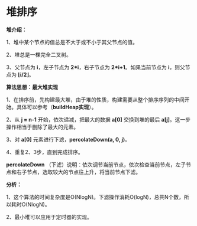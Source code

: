 # 堆排序
**堆介绍：**

1、堆中某个节点的值总是不大于或不小于其父节点的值。

2、堆总是一棵完全二叉树。

3、父节点为 **i**，左子节点为 **2*i**，右子节点为 **2*i+1**。如果当前节点为 **i**，则父节点为 **⌊i/2⌋**。



**算法思想：最大堆实现**

1、在排序前，先构建最大堆，由于堆的性质，构建需要从整个排序序列的中间开始。具体可以参考（**buildHeap实现**）。

2、从 **j = n-1** 开始，依次递减，把最大的数据 **a[0]** 交换到堆的最后 **a[j]**。这一步操作相当于删除了最大的元素。

3、对 **a[0]** 元素进行下滤，**percolateDown(a, 0, j)**。

4、重复2、3步，直到完成排序。

**percolateDown** （下滤）说明：依次调节当前节点，依次检查当前节点，左子节点和右子节点，选取较大的节点往上升，将当前节点下滤。



**分析：**

1、这个算法的时间复杂度是O(NlogN)。下滤操作消耗O(logN)，总共N个数，所以耗时O(NlogN)。

2、最小堆可以应用于定时器的实现。

